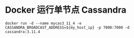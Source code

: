 # Docker 运行单节点 Cassandra
```shell
docker run -d --name mycas3_11_4 -e CASSANDRA_BROADCAST_ADDRESS=${my_host_ip} -p 7000:7000 -d cassandra:3.11.4
```
